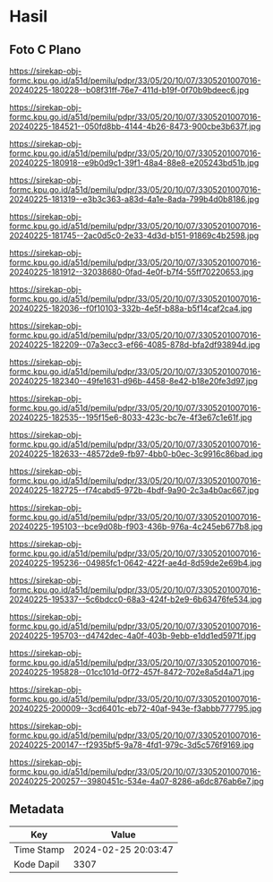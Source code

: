 # Hasil

## Foto C Plano

https://sirekap-obj-formc.kpu.go.id/a51d/pemilu/pdpr/33/05/20/10/07/3305201007016-20240225-180228--b08f31ff-76e7-411d-b19f-0f70b9bdeec6.jpg

https://sirekap-obj-formc.kpu.go.id/a51d/pemilu/pdpr/33/05/20/10/07/3305201007016-20240225-184521--050fd8bb-4144-4b26-8473-900cbe3b637f.jpg

https://sirekap-obj-formc.kpu.go.id/a51d/pemilu/pdpr/33/05/20/10/07/3305201007016-20240225-180918--e9b0d9c1-39f1-48a4-88e8-e205243bd51b.jpg

https://sirekap-obj-formc.kpu.go.id/a51d/pemilu/pdpr/33/05/20/10/07/3305201007016-20240225-181319--e3b3c363-a83d-4a1e-8ada-799b4d0b8186.jpg

https://sirekap-obj-formc.kpu.go.id/a51d/pemilu/pdpr/33/05/20/10/07/3305201007016-20240225-181745--2ac0d5c0-2e33-4d3d-b151-91869c4b2598.jpg

https://sirekap-obj-formc.kpu.go.id/a51d/pemilu/pdpr/33/05/20/10/07/3305201007016-20240225-181912--32038680-0fad-4e0f-b7f4-55ff70220653.jpg

https://sirekap-obj-formc.kpu.go.id/a51d/pemilu/pdpr/33/05/20/10/07/3305201007016-20240225-182036--f0f10103-332b-4e5f-b88a-b5f14caf2ca4.jpg

https://sirekap-obj-formc.kpu.go.id/a51d/pemilu/pdpr/33/05/20/10/07/3305201007016-20240225-182209--07a3ecc3-ef66-4085-878d-bfa2df93894d.jpg

https://sirekap-obj-formc.kpu.go.id/a51d/pemilu/pdpr/33/05/20/10/07/3305201007016-20240225-182340--49fe1631-d96b-4458-8e42-b18e20fe3d97.jpg

https://sirekap-obj-formc.kpu.go.id/a51d/pemilu/pdpr/33/05/20/10/07/3305201007016-20240225-182535--195f15e6-8033-423c-bc7e-4f3e67c1e61f.jpg

https://sirekap-obj-formc.kpu.go.id/a51d/pemilu/pdpr/33/05/20/10/07/3305201007016-20240225-182633--48572de9-fb97-4bb0-b0ec-3c9916c86bad.jpg

https://sirekap-obj-formc.kpu.go.id/a51d/pemilu/pdpr/33/05/20/10/07/3305201007016-20240225-182725--f74cabd5-972b-4bdf-9a90-2c3a4b0ac667.jpg

https://sirekap-obj-formc.kpu.go.id/a51d/pemilu/pdpr/33/05/20/10/07/3305201007016-20240225-195103--bce9d08b-f903-436b-976a-4c245eb677b8.jpg

https://sirekap-obj-formc.kpu.go.id/a51d/pemilu/pdpr/33/05/20/10/07/3305201007016-20240225-195236--04985fc1-0642-422f-ae4d-8d59de2e69b4.jpg

https://sirekap-obj-formc.kpu.go.id/a51d/pemilu/pdpr/33/05/20/10/07/3305201007016-20240225-195337--5c6bdcc0-68a3-424f-b2e9-6b63476fe534.jpg

https://sirekap-obj-formc.kpu.go.id/a51d/pemilu/pdpr/33/05/20/10/07/3305201007016-20240225-195703--d4742dec-4a0f-403b-9ebb-e1dd1ed5971f.jpg

https://sirekap-obj-formc.kpu.go.id/a51d/pemilu/pdpr/33/05/20/10/07/3305201007016-20240225-195828--01cc101d-0f72-457f-8472-702e8a5d4a71.jpg

https://sirekap-obj-formc.kpu.go.id/a51d/pemilu/pdpr/33/05/20/10/07/3305201007016-20240225-200009--3cd6401c-eb72-40af-943e-f3abbb777795.jpg

https://sirekap-obj-formc.kpu.go.id/a51d/pemilu/pdpr/33/05/20/10/07/3305201007016-20240225-200147--f2935bf5-9a78-4fd1-979c-3d5c576f9169.jpg

https://sirekap-obj-formc.kpu.go.id/a51d/pemilu/pdpr/33/05/20/10/07/3305201007016-20240225-200257--3980451c-534e-4a07-8286-a6dc876ab6e7.jpg


## Metadata

| Key        | Value               |
| ---------- | ------------------- |
| Time Stamp | 2024-02-25 20:03:47 |
| Kode Dapil | 3307                |



